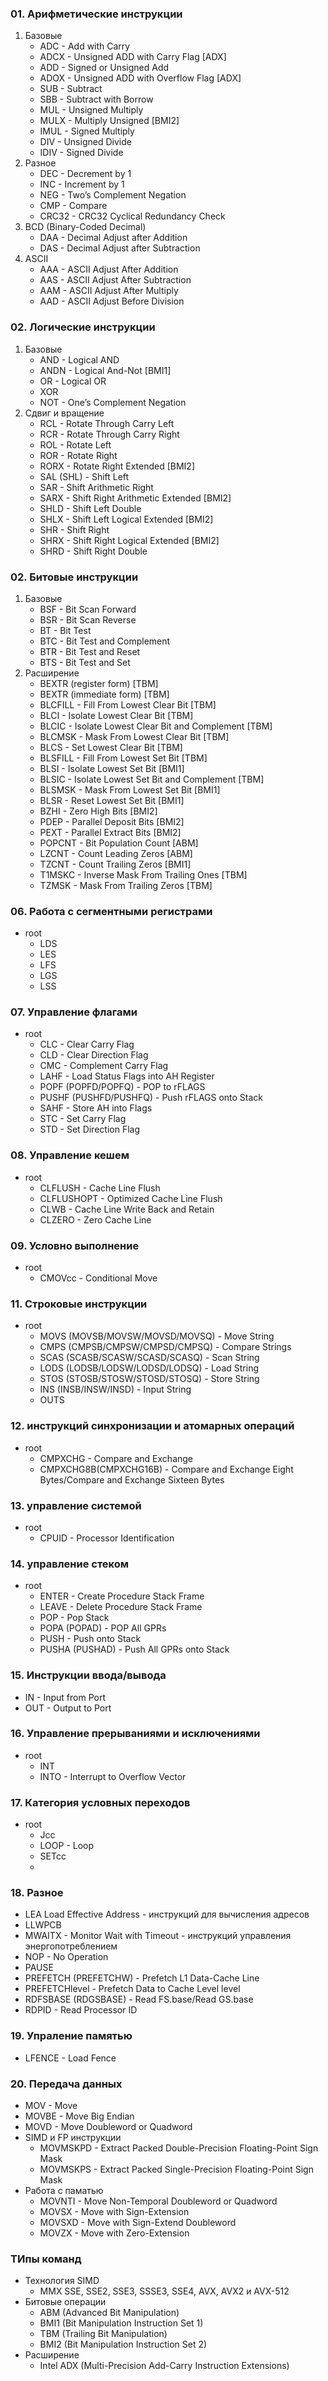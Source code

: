 ### 01. Арифметические инструкции
1. Базовые
   - ADC - Add with Carry
   - ADCX - Unsigned ADD with Carry Flag [ADX]
   - ADD - Signed or Unsigned Add
   - ADOX - Unsigned ADD with Overflow Flag [ADX]
   - SUB - Subtract 
   - SBB - Subtract with Borrow
   - MUL - Unsigned Multiply
   - MULX - Multiply Unsigned [BMI2]
   - IMUL - Signed Multiply
   - DIV - Unsigned Divide
   - IDIV - Signed Divide     
3. Разное
    - DEC - Decrement by 1
    - INC - Increment by 1
    - NEG - Two’s Complement Negation
    - CMP - Compare
    - CRC32 - CRC32 Cyclical Redundancy Check
4. BCD (Binary-Coded Decimal)
    - DAA - Decimal Adjust after Addition
    - DAS - Decimal Adjust after Subtraction
5. ASCII
    - AAA - ASCII Adjust After Addition
    - AAS - ASCII Adjust After Subtraction
    - AAM - ASCII Adjust After Multiply
    - AAD - ASCII Adjust Before Division
      
### 02. Логические инструкции
1. Базовые
   - AND - Logical AND
   - ANDN - Logical And-Not [BMI1]
   - OR - Logical OR
   - XOR
   - NOT - One’s Complement Negation
2. Сдвиг и вращение
   - RCL - Rotate Through Carry Left
   - RCR - Rotate Through Carry Right
   - ROL - Rotate Left
   - ROR - Rotate Right
   - RORX - Rotate Right Extended [BMI2]
   - SAL (SHL) - Shift Left
   - SAR - Shift Arithmetic Right
   - SARX - Shift Right Arithmetic Extended [BMI2]
   - SHLD - Shift Left Double
   - SHLX - Shift Left Logical Extended [BMI2]
   - SHR - Shift Right
   - SHRX - Shift Right Logical Extended [BMI2]
   - SHRD - Shift Right Double
         
### 02. Битовые инструкции
1. Базовые
   - BSF - Bit Scan Forward
   - BSR - Bit Scan Reverse
   - BT - Bit Test
   - BTC - Bit Test and Complement
   - BTR - Bit Test and Reset
   - BTS - Bit Test and Set
2. Расширение
   - BEXTR (register form) [TBM]
   - BEXTR (immediate form) [TBM]
   - BLCFILL - Fill From Lowest Clear Bit [TBM]
   - BLCI - Isolate Lowest Clear Bit [TBM]
   - BLCIC -  Isolate Lowest Clear Bit and Complement [TBM]
   - BLCMSK - Mask From Lowest Clear Bit [TBM]
   - BLCS - Set Lowest Clear Bit [TBM]
   - BLSFILL - Fill From Lowest Set Bit [TBM]
   - BLSI - Isolate Lowest Set Bit [BMI1]
   - BLSIC - Isolate Lowest Set Bit and Complement [TBM]
   - BLSMSK - Mask From Lowest Set Bit [BMI1]
   - BLSR - Reset Lowest Set Bit [BMI1]
   - BZHI - Zero High Bits [BMI2]
   - PDEP - Parallel Deposit Bits [BMI2]
   - PEXT - Parallel Extract Bits [BMI2]
   - POPCNT - Bit Population Count [ABM]
   - LZCNT - Count Leading Zeros [ABM]
   - TZCNT - Count Trailing Zeros [BMI1]
   - T1MSKC - Inverse Mask From Trailing Ones [TBM]
   - TZMSK - Mask From Trailing Zeros [TBM]


  
### 06. Работа с сегментными регистрами
- root
  - LDS
  - LES
  - LFS
  - LGS
  - LSS

### 07. Управление флагами
- root
   - CLC - Clear Carry Flag
   - CLD - Clear Direction Flag
   - CMC - Complement Carry Flag
   - LAHF - Load Status Flags into AH Register
   - POPF (POPFD/POPFQ) - POP to rFLAGS
   - PUSHF (PUSHFD/PUSHFQ) - Push rFLAGS onto Stack
   - SAHF - Store AH into Flags
   - STC - Set Carry Flag
   - STD - Set Direction Flag



### 08. Управление кешем
- root
   - CLFLUSH - Cache Line Flush
   - CLFLUSHOPT - Optimized Cache Line Flush
   - CLWB - Cache Line Write Back and Retain
   - CLZERO - Zero Cache Line

### 09. Условно выполнение
- root
   - CMOVcc - Conditional Move


   
### 11. Строковые инструкции
- root
    - MOVS (MOVSB/MOVSW/MOVSD/MOVSQ) - Move String
    - CMPS (CMPSB/CMPSW/CMPSD/CMPSQ) - Compare Strings
    - SCAS (SCASB/SCASW/SCASD/SCASQ) - Scan String
    - LODS (LODSB/LODSW/LODSD/LODSQ) - Load String
    - STOS (STOSB/STOSW/STOSD/STOSQ) - Store String
    - INS (INSB/INSW/INSD) - Input String
    - OUTS
   
### 12. инструкций синхронизации и атомарных операций
- root
    - CMPXCHG - Compare and Exchange
    - CMPXCHG8B(CMPXCHG16B) - Compare and Exchange Eight Bytes/Compare and Exchange Sixteen Bytes
   
### 13. управление системой
- root
    - CPUID - Processor Identification
### 14. управление стеком
- root
   - ENTER - Create Procedure Stack Frame
   - LEAVE - Delete Procedure Stack Frame
   - POP - Pop Stack
   - POPA (POPAD) - POP All GPRs
   - PUSH - Push onto Stack
   - PUSHA (PUSHAD) - Push All GPRs onto Stack

     
### 15. Инструкции ввода/вывода
- IN - Input from Port
- OUT - Output to Port

### 16. Управление прерываниями и исключениями
- root
  - INT
  - INTO - Interrupt to Overflow Vector
 
### 17. Категория уcловных переходов
- root
  - Jcc
  - LOOP - Loop
  - SETcc
  - 

### 18. Разное
- LEA Load Effective Address - инструкций для вычисления адресов
- LLWPCB
- MWAITX - Monitor Wait with Timeout - инструкций управления энергопотреблением
- NOP - No Operation
- PAUSE
- PREFETCH (PREFETCHW) - Prefetch L1 Data-Cache Line
- PREFETCHlevel - Prefetch Data to Cache Level level
- RDFSBASE (RDGSBASE) - Read FS.base/Read GS.base
- RDPID - Read Processor ID



### 19. Упраление памятью
- LFENCE - Load Fence

### 20. Передача данных
- MOV - Move
- MOVBE - Move Big Endian
- MOVD - Move Doubleword or Quadword
- SIMD и FP инструкции
  - MOVMSKPD - Extract Packed Double-Precision Floating-Point Sign Mask
  - MOVMSKPS - Extract Packed Single-Precision Floating-Point Sign Mask
- Работа с паматью
  - MOVNTI - Move Non-Temporal Doubleword or Quadword
  - MOVSX - Move with Sign-Extension
  - MOVSXD - Move with Sign-Extend Doubleword
  - MOVZX - Move with Zero-Extension

### ТИпы команд
- Технология SIMD
  - MMX SSE, SSE2, SSE3, SSSE3, SSE4, AVX, AVX2 и AVX-512
- Битовые операции
  - ABM (Advanced Bit Manipulation)
  - BMI1 (Bit Manipulation Instruction Set 1)
  - TBM (Trailing Bit Manipulation)
  - BMI2 (Bit Manipulation Instruction Set 2)
- Расширение
  - Intel ADX (Multi-Precision Add-Carry Instruction Extensions)
